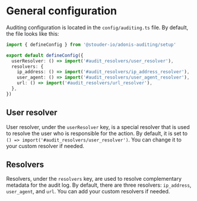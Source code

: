 # General configuration

Auditing configuration is located in the `config/auditing.ts` file. By default, the file looks like this:

```typescript
import { defineConfig } from '@stouder-io/adonis-auditing/setup'

export default defineConfig({
  userResolver: () => import('#audit_resolvers/user_resolver'),
  resolvers: {
    ip_address: () => import('#audit_resolvers/ip_address_resolver'),
    user_agent: () => import('#audit_resolvers/user_agent_resolver'),
    url: () => import('#audit_resolvers/url_resolver'),
  },
})
```

## User resolver
User resolver, under the `userResolver` key, is a special resolver that is used to resolve the user who is responsible for the action. By default, it is set to `() => import('#audit_resolvers/user_resolver')`. You can change it to your custom resolver if needed.

## Resolvers
Resolvers, under the `resolvers` key, are used to resolve complementary metadata for the audit log. By default, there are three resolvers: `ip_address`, `user_agent`, and `url`. You can add your custom resolvers if needed. 
